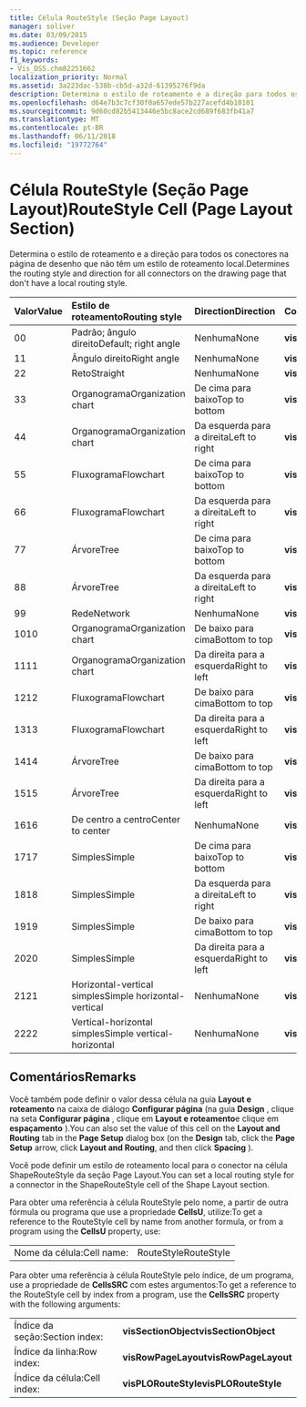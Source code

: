 ```yaml
---
title: Célula RouteStyle (Seção Page Layout)
manager: soliver
ms.date: 03/09/2015
ms.audience: Developer
ms.topic: reference
f1_keywords:
- Vis_DSS.chm82251662
localization_priority: Normal
ms.assetid: 3a223dac-538b-cb5d-a32d-61395276f9da
description: Determina o estilo de roteamento e a direção para todos os conectores na página de desenho que não têm um estilo de roteamento local.
ms.openlocfilehash: d64e7b3c7cf30f0a657ede57b227acefd4b10101
ms.sourcegitcommit: 9d60cd82b5413446e5bc8ace2cd689f683fb41a7
ms.translationtype: MT
ms.contentlocale: pt-BR
ms.lasthandoff: 06/11/2018
ms.locfileid: "19772764"
---
```

# <a name="routestyle-cell-page-layout-section"></a><span data-ttu-id="b77d4-103">Célula RouteStyle (Seção Page Layout)</span><span class="sxs-lookup"><span data-stu-id="b77d4-103">RouteStyle Cell (Page Layout Section)</span></span>

<span data-ttu-id="b77d4-104">Determina o estilo de roteamento e a direção para todos os conectores na página de desenho que não têm um estilo de roteamento local.</span><span class="sxs-lookup"><span data-stu-id="b77d4-104">Determines the routing style and direction for all connectors on the drawing page that don't have a local routing style.</span></span>
  
|<span data-ttu-id="b77d4-105">**Valor**</span><span class="sxs-lookup"><span data-stu-id="b77d4-105">**Value**</span></span>|<span data-ttu-id="b77d4-106">**Estilo de roteamento**</span><span class="sxs-lookup"><span data-stu-id="b77d4-106">**Routing style**</span></span>|<span data-ttu-id="b77d4-107">**Direction**</span><span class="sxs-lookup"><span data-stu-id="b77d4-107">**Direction**</span></span>|<span data-ttu-id="b77d4-108">**Constante de automação**</span><span class="sxs-lookup"><span data-stu-id="b77d4-108">**Automation constant**</span></span>|
|:-----|:-----|:-----|:-----|
|<span data-ttu-id="b77d4-109">0</span><span class="sxs-lookup"><span data-stu-id="b77d4-109">0</span></span>  <br/> |<span data-ttu-id="b77d4-110">Padrão; ângulo direito</span><span class="sxs-lookup"><span data-stu-id="b77d4-110">Default; right angle</span></span>  <br/> |<span data-ttu-id="b77d4-111">Nenhuma</span><span class="sxs-lookup"><span data-stu-id="b77d4-111">None</span></span>  <br/> |<span data-ttu-id="b77d4-112">**visLORouteDefault**</span><span class="sxs-lookup"><span data-stu-id="b77d4-112">**visLORouteDefault**</span></span> <br/> |
|<span data-ttu-id="b77d4-113">1</span><span class="sxs-lookup"><span data-stu-id="b77d4-113">1</span></span>  <br/> |<span data-ttu-id="b77d4-114">Ângulo direito</span><span class="sxs-lookup"><span data-stu-id="b77d4-114">Right angle</span></span>  <br/> |<span data-ttu-id="b77d4-115">Nenhuma</span><span class="sxs-lookup"><span data-stu-id="b77d4-115">None</span></span>  <br/> |<span data-ttu-id="b77d4-116">**visLORouteRightAngle**</span><span class="sxs-lookup"><span data-stu-id="b77d4-116">**visLORouteRightAngle**</span></span> <br/> |
|<span data-ttu-id="b77d4-117">2</span><span class="sxs-lookup"><span data-stu-id="b77d4-117">2</span></span>  <br/> |<span data-ttu-id="b77d4-118">Reto</span><span class="sxs-lookup"><span data-stu-id="b77d4-118">Straight</span></span>  <br/> |<span data-ttu-id="b77d4-119">Nenhuma</span><span class="sxs-lookup"><span data-stu-id="b77d4-119">None</span></span>  <br/> |<span data-ttu-id="b77d4-120">**visLORouteStraight**</span><span class="sxs-lookup"><span data-stu-id="b77d4-120">**visLORouteStraight**</span></span> <br/> |
|<span data-ttu-id="b77d4-121">3</span><span class="sxs-lookup"><span data-stu-id="b77d4-121">3</span></span>  <br/> |<span data-ttu-id="b77d4-122">Organograma</span><span class="sxs-lookup"><span data-stu-id="b77d4-122">Organization chart</span></span>  <br/> |<span data-ttu-id="b77d4-123">De cima para baixo</span><span class="sxs-lookup"><span data-stu-id="b77d4-123">Top to bottom</span></span>  <br/> |<span data-ttu-id="b77d4-124">**visLORouteOrgChartNS**</span><span class="sxs-lookup"><span data-stu-id="b77d4-124">**visLORouteOrgChartNS**</span></span> <br/> |
|<span data-ttu-id="b77d4-125">4</span><span class="sxs-lookup"><span data-stu-id="b77d4-125">4</span></span>  <br/> |<span data-ttu-id="b77d4-126">Organograma</span><span class="sxs-lookup"><span data-stu-id="b77d4-126">Organization chart</span></span>  <br/> |<span data-ttu-id="b77d4-127">Da esquerda para a direita</span><span class="sxs-lookup"><span data-stu-id="b77d4-127">Left to right</span></span>  <br/> |<span data-ttu-id="b77d4-128">**visLORouteOrgChartWE**</span><span class="sxs-lookup"><span data-stu-id="b77d4-128">**visLORouteOrgChartWE**</span></span> <br/> |
|<span data-ttu-id="b77d4-129">5</span><span class="sxs-lookup"><span data-stu-id="b77d4-129">5</span></span>  <br/> |<span data-ttu-id="b77d4-130">Fluxograma</span><span class="sxs-lookup"><span data-stu-id="b77d4-130">Flowchart</span></span>  <br/> |<span data-ttu-id="b77d4-131">De cima para baixo</span><span class="sxs-lookup"><span data-stu-id="b77d4-131">Top to bottom</span></span>  <br/> |<span data-ttu-id="b77d4-132">**visLORouteFlowchartNS**</span><span class="sxs-lookup"><span data-stu-id="b77d4-132">**visLORouteFlowchartNS**</span></span> <br/> |
|<span data-ttu-id="b77d4-133">6</span><span class="sxs-lookup"><span data-stu-id="b77d4-133">6</span></span>  <br/> |<span data-ttu-id="b77d4-134">Fluxograma</span><span class="sxs-lookup"><span data-stu-id="b77d4-134">Flowchart</span></span>  <br/> |<span data-ttu-id="b77d4-135">Da esquerda para a direita</span><span class="sxs-lookup"><span data-stu-id="b77d4-135">Left to right</span></span>  <br/> |<span data-ttu-id="b77d4-136">**visLORouteFlowchartWE**</span><span class="sxs-lookup"><span data-stu-id="b77d4-136">**visLORouteFlowchartWE**</span></span> <br/> |
|<span data-ttu-id="b77d4-137">7</span><span class="sxs-lookup"><span data-stu-id="b77d4-137">7</span></span>  <br/> |<span data-ttu-id="b77d4-138">Árvore</span><span class="sxs-lookup"><span data-stu-id="b77d4-138">Tree</span></span>  <br/> |<span data-ttu-id="b77d4-139">De cima para baixo</span><span class="sxs-lookup"><span data-stu-id="b77d4-139">Top to bottom</span></span>  <br/> |<span data-ttu-id="b77d4-140">**visLORouteTreeNS**</span><span class="sxs-lookup"><span data-stu-id="b77d4-140">**visLORouteTreeNS**</span></span> <br/> |
|<span data-ttu-id="b77d4-141">8</span><span class="sxs-lookup"><span data-stu-id="b77d4-141">8</span></span>  <br/> |<span data-ttu-id="b77d4-142">Árvore</span><span class="sxs-lookup"><span data-stu-id="b77d4-142">Tree</span></span>  <br/> |<span data-ttu-id="b77d4-143">Da esquerda para a direita</span><span class="sxs-lookup"><span data-stu-id="b77d4-143">Left to right</span></span>  <br/> |<span data-ttu-id="b77d4-144">**visLORouteTreeWE**</span><span class="sxs-lookup"><span data-stu-id="b77d4-144">**visLORouteTreeWE**</span></span> <br/> |
|<span data-ttu-id="b77d4-145">9</span><span class="sxs-lookup"><span data-stu-id="b77d4-145">9</span></span>  <br/> |<span data-ttu-id="b77d4-146">Rede</span><span class="sxs-lookup"><span data-stu-id="b77d4-146">Network</span></span>  <br/> |<span data-ttu-id="b77d4-147">Nenhuma</span><span class="sxs-lookup"><span data-stu-id="b77d4-147">None</span></span>  <br/> |<span data-ttu-id="b77d4-148">**visLORouteNetwork**</span><span class="sxs-lookup"><span data-stu-id="b77d4-148">**visLORouteNetwork**</span></span> <br/> |
|<span data-ttu-id="b77d4-149">10</span><span class="sxs-lookup"><span data-stu-id="b77d4-149">10</span></span>  <br/> |<span data-ttu-id="b77d4-150">Organograma</span><span class="sxs-lookup"><span data-stu-id="b77d4-150">Organization chart</span></span>  <br/> |<span data-ttu-id="b77d4-151">De baixo para cima</span><span class="sxs-lookup"><span data-stu-id="b77d4-151">Bottom to top</span></span>  <br/> |<span data-ttu-id="b77d4-152">**visLORouteOrgChartSN**</span><span class="sxs-lookup"><span data-stu-id="b77d4-152">**visLORouteOrgChartSN**</span></span> <br/> |
|<span data-ttu-id="b77d4-153">11</span><span class="sxs-lookup"><span data-stu-id="b77d4-153">11</span></span>  <br/> |<span data-ttu-id="b77d4-154">Organograma</span><span class="sxs-lookup"><span data-stu-id="b77d4-154">Organization chart</span></span>  <br/> |<span data-ttu-id="b77d4-155">Da direita para a esquerda</span><span class="sxs-lookup"><span data-stu-id="b77d4-155">Right to left</span></span>  <br/> |<span data-ttu-id="b77d4-156">**visLORouteOrgChartEW**</span><span class="sxs-lookup"><span data-stu-id="b77d4-156">**visLORouteOrgChartEW**</span></span> <br/> |
|<span data-ttu-id="b77d4-157">12</span><span class="sxs-lookup"><span data-stu-id="b77d4-157">12</span></span>  <br/> |<span data-ttu-id="b77d4-158">Fluxograma</span><span class="sxs-lookup"><span data-stu-id="b77d4-158">Flowchart</span></span>  <br/> |<span data-ttu-id="b77d4-159">De baixo para cima</span><span class="sxs-lookup"><span data-stu-id="b77d4-159">Bottom to top</span></span>  <br/> |<span data-ttu-id="b77d4-160">**visLORouteFlowchartSN**</span><span class="sxs-lookup"><span data-stu-id="b77d4-160">**visLORouteFlowchartSN**</span></span> <br/> |
|<span data-ttu-id="b77d4-161">13</span><span class="sxs-lookup"><span data-stu-id="b77d4-161">13</span></span>  <br/> |<span data-ttu-id="b77d4-162">Fluxograma</span><span class="sxs-lookup"><span data-stu-id="b77d4-162">Flowchart</span></span>  <br/> |<span data-ttu-id="b77d4-163">Da direita para a esquerda</span><span class="sxs-lookup"><span data-stu-id="b77d4-163">Right to left</span></span>  <br/> |<span data-ttu-id="b77d4-164">**visLORouteFlowchartEW**</span><span class="sxs-lookup"><span data-stu-id="b77d4-164">**visLORouteFlowchartEW**</span></span> <br/> |
|<span data-ttu-id="b77d4-165">14</span><span class="sxs-lookup"><span data-stu-id="b77d4-165">14</span></span>  <br/> |<span data-ttu-id="b77d4-166">Árvore</span><span class="sxs-lookup"><span data-stu-id="b77d4-166">Tree</span></span>  <br/> |<span data-ttu-id="b77d4-167">De baixo para cima</span><span class="sxs-lookup"><span data-stu-id="b77d4-167">Bottom to top</span></span>  <br/> |<span data-ttu-id="b77d4-168">**visLORouteTreeSN**</span><span class="sxs-lookup"><span data-stu-id="b77d4-168">**visLORouteTreeSN**</span></span> <br/> |
|<span data-ttu-id="b77d4-169">15</span><span class="sxs-lookup"><span data-stu-id="b77d4-169">15</span></span>  <br/> |<span data-ttu-id="b77d4-170">Árvore</span><span class="sxs-lookup"><span data-stu-id="b77d4-170">Tree</span></span>  <br/> |<span data-ttu-id="b77d4-171">Da direita para a esquerda</span><span class="sxs-lookup"><span data-stu-id="b77d4-171">Right to left</span></span>  <br/> |<span data-ttu-id="b77d4-172">**visLORouteTreeEW**</span><span class="sxs-lookup"><span data-stu-id="b77d4-172">**visLORouteTreeEW**</span></span> <br/> |
|<span data-ttu-id="b77d4-173">16</span><span class="sxs-lookup"><span data-stu-id="b77d4-173">16</span></span>  <br/> |<span data-ttu-id="b77d4-174">De centro a centro</span><span class="sxs-lookup"><span data-stu-id="b77d4-174">Center to center</span></span>  <br/> |<span data-ttu-id="b77d4-175">Nenhuma</span><span class="sxs-lookup"><span data-stu-id="b77d4-175">None</span></span>  <br/> |<span data-ttu-id="b77d4-176">**visLORouteCenterToCenter**</span><span class="sxs-lookup"><span data-stu-id="b77d4-176">**visLORouteCenterToCenter**</span></span> <br/> |
|<span data-ttu-id="b77d4-177">17</span><span class="sxs-lookup"><span data-stu-id="b77d4-177">17</span></span>  <br/> |<span data-ttu-id="b77d4-178">Simples</span><span class="sxs-lookup"><span data-stu-id="b77d4-178">Simple</span></span>  <br/> |<span data-ttu-id="b77d4-179">De cima para baixo</span><span class="sxs-lookup"><span data-stu-id="b77d4-179">Top to bottom</span></span>  <br/> |<span data-ttu-id="b77d4-180">**visLORouteSimpleNS**</span><span class="sxs-lookup"><span data-stu-id="b77d4-180">**visLORouteSimpleNS**</span></span> <br/> |
|<span data-ttu-id="b77d4-181">18</span><span class="sxs-lookup"><span data-stu-id="b77d4-181">18</span></span>  <br/> |<span data-ttu-id="b77d4-182">Simples</span><span class="sxs-lookup"><span data-stu-id="b77d4-182">Simple</span></span>  <br/> |<span data-ttu-id="b77d4-183">Da esquerda para a direita</span><span class="sxs-lookup"><span data-stu-id="b77d4-183">Left to right</span></span>  <br/> |<span data-ttu-id="b77d4-184">**visLORouteSimpleWE**</span><span class="sxs-lookup"><span data-stu-id="b77d4-184">**visLORouteSimpleWE**</span></span> <br/> |
|<span data-ttu-id="b77d4-185">19</span><span class="sxs-lookup"><span data-stu-id="b77d4-185">19</span></span>  <br/> |<span data-ttu-id="b77d4-186">Simples</span><span class="sxs-lookup"><span data-stu-id="b77d4-186">Simple</span></span>  <br/> |<span data-ttu-id="b77d4-187">De baixo para cima</span><span class="sxs-lookup"><span data-stu-id="b77d4-187">Bottom to top</span></span>  <br/> |<span data-ttu-id="b77d4-188">**visLORouteSimpleSN**</span><span class="sxs-lookup"><span data-stu-id="b77d4-188">**visLORouteSimpleSN**</span></span> <br/> |
|<span data-ttu-id="b77d4-189">20</span><span class="sxs-lookup"><span data-stu-id="b77d4-189">20</span></span>  <br/> |<span data-ttu-id="b77d4-190">Simples</span><span class="sxs-lookup"><span data-stu-id="b77d4-190">Simple</span></span>  <br/> |<span data-ttu-id="b77d4-191">Da direita para a esquerda</span><span class="sxs-lookup"><span data-stu-id="b77d4-191">Right to left</span></span>  <br/> |<span data-ttu-id="b77d4-192">**visLORouteSimpleEW**</span><span class="sxs-lookup"><span data-stu-id="b77d4-192">**visLORouteSimpleEW**</span></span> <br/> |
|<span data-ttu-id="b77d4-193">21</span><span class="sxs-lookup"><span data-stu-id="b77d4-193">21</span></span>  <br/> |<span data-ttu-id="b77d4-194">Horizontal-vertical simples</span><span class="sxs-lookup"><span data-stu-id="b77d4-194">Simple horizontal-vertical</span></span>  <br/> |<span data-ttu-id="b77d4-195">Nenhuma</span><span class="sxs-lookup"><span data-stu-id="b77d4-195">None</span></span>  <br/> |<span data-ttu-id="b77d4-196">**visLORouteSimpleHV**</span><span class="sxs-lookup"><span data-stu-id="b77d4-196">**visLORouteSimpleHV**</span></span> <br/> |
|<span data-ttu-id="b77d4-197">22</span><span class="sxs-lookup"><span data-stu-id="b77d4-197">22</span></span>  <br/> |<span data-ttu-id="b77d4-198">Vertical-horizontal simples</span><span class="sxs-lookup"><span data-stu-id="b77d4-198">Simple vertical-horizontal</span></span>  <br/> |<span data-ttu-id="b77d4-199">Nenhuma</span><span class="sxs-lookup"><span data-stu-id="b77d4-199">None</span></span>  <br/> |<span data-ttu-id="b77d4-200">**visLORouteSimpleVH**</span><span class="sxs-lookup"><span data-stu-id="b77d4-200">**visLORouteSimpleVH**</span></span> <br/> |
   
## <a name="remarks"></a><span data-ttu-id="b77d4-201">Comentários</span><span class="sxs-lookup"><span data-stu-id="b77d4-201">Remarks</span></span>

<span data-ttu-id="b77d4-202">Você também pode definir o valor dessa célula na guia **Layout e roteamento** na caixa de diálogo **Configurar página** (na guia **Design** , clique na seta **Configurar página** , clique em **Layout e roteamento**e clique em **espaçamento** ).</span><span class="sxs-lookup"><span data-stu-id="b77d4-202">You can also set the value of this cell on the **Layout and Routing** tab in the **Page Setup** dialog box (on the **Design** tab, click the **Page Setup** arrow, click **Layout and Routing**, and then click **Spacing** ).</span></span> 
  
<span data-ttu-id="b77d4-203">Você pode definir um estilo de roteamento local para o conector na célula ShapeRouteStyle da seção Page Layout.</span><span class="sxs-lookup"><span data-stu-id="b77d4-203">You can set a local routing style for a connector in the ShapeRouteStyle cell of the Shape Layout section.</span></span> 
  
<span data-ttu-id="b77d4-204">Para obter uma referência à célula RouteStyle pelo nome, a partir de outra fórmula ou programa que use a propriedade **CellsU**, utilize:</span><span class="sxs-lookup"><span data-stu-id="b77d4-204">To get a reference to the RouteStyle cell by name from another formula, or from a program using the **CellsU** property, use:</span></span> 
  
|||
|:-----|:-----|
|<span data-ttu-id="b77d4-205">Nome da célula:</span><span class="sxs-lookup"><span data-stu-id="b77d4-205">Cell name:</span></span>  <br/> |<span data-ttu-id="b77d4-206">RouteStyle</span><span class="sxs-lookup"><span data-stu-id="b77d4-206">RouteStyle</span></span>  <br/> |
   
<span data-ttu-id="b77d4-207">Para obter uma referência à célula RouteStyle pelo índice, de um programa, use a propriedade de **CellsSRC** com estes argumentos:</span><span class="sxs-lookup"><span data-stu-id="b77d4-207">To get a reference to the RouteStyle cell by index from a program, use the **CellsSRC** property with the following arguments:</span></span> 
  
|||
|:-----|:-----|
|<span data-ttu-id="b77d4-208">Índice da seção:</span><span class="sxs-lookup"><span data-stu-id="b77d4-208">Section index:</span></span>  <br/> |<span data-ttu-id="b77d4-209">**visSectionObject**</span><span class="sxs-lookup"><span data-stu-id="b77d4-209">**visSectionObject**</span></span> <br/> |
|<span data-ttu-id="b77d4-210">Índice da linha:</span><span class="sxs-lookup"><span data-stu-id="b77d4-210">Row index:</span></span>  <br/> |<span data-ttu-id="b77d4-211">**visRowPageLayout**</span><span class="sxs-lookup"><span data-stu-id="b77d4-211">**visRowPageLayout**</span></span> <br/> |
|<span data-ttu-id="b77d4-212">Índice da célula:</span><span class="sxs-lookup"><span data-stu-id="b77d4-212">Cell index:</span></span>  <br/> |<span data-ttu-id="b77d4-213">**visPLORouteStyle**</span><span class="sxs-lookup"><span data-stu-id="b77d4-213">**visPLORouteStyle**</span></span> <br/> |
   

